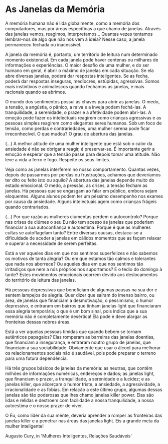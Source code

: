 # As Janelas da Memória

A memória humana não é lida globalmente, como a memória dos computadores, mas por áreas específicas a que chamo de janelas. Através das janelas vemos, reagimos, interpretamos... Quantas vezes tentamos lembrar-nos de algo que não nos vem à ideia? Nesse caso, a janela permaneceu fechada ou inacessível.

A janela da memória é, portanto, um território de leitura num determinado momento existencial. Em cada janela pode haver centenas ou milhares de informações e experiências. O maior desafio de uma mulher, e do ser humano em geral, é abrir o máximo de janelas em cada situação. Se ela abre diversas janelas, poderá dar respostas inteligentes. Se as fecha, poderá dar respostas inseguras, medíocres, estúpidas, agressivas. Somos mais instintivos e animalescos quando fechamos as janelas, e mais racionais quando as abrimos.

O mundo dos sentimentos possui as chaves para abrir as janelas. O medo, a tensão, a angústia, o pânico, a raiva e a inveja podem fechá-las. A tranquilidade, a serenidade, o prazer e a afetividade podem abri-las. A emoção pode fazer os intelectuais reagirem como crianças agressivas e as pessoas simples reagirem como elegantes seres humanos. Sob um foco de tensão, como perdas e contrariedades, uma mulher serena pode ficar irreconhecível. O que mudou? O grau de abertura das janelas.

(...) A melhor atitude de uma mulher inteligente que está sob o calor da ansiedade é não se obrigar a reagir, é preservar-se. É importante gerir a emoção e esperar que a tensão passe para depois tomar uma atitude. Não leve a vida a ferro e fogo. Respeite os seus limites.

Veja como as janelas interferem no nosso comportamento. Quantas vezes, depois de passarmos por perdas ou frustrações, achamos que deveríamos ter dito ou feito isto ou aquilo? A abertura das janelas depende muito do estado emocional. O medo, a pressão, as crises, a tensão fecham as janelas. Há pessoas que se engasgam ao falar em público, embora sejam eloquentes. Alguns alunos podem ter um péssimo desempenho nos exames por causa da ansiedade. Alguns intelectuais agem como crianças frágeis quando contrariados.

(...) Por que razão as mulheres ciumentas perdem o autocontrolo? Porque nas crises de ciúmes o seu Eu não tem acesso às janelas que poderiam financiar a sua autoconfiança e autoestima. Porque é que as mulheres cultas se autoflagelam tanto? Entre diversas causas, destaca-se a dificuldade de aceder a janelas em cálidos momentos que as façam relaxar e superar a necessidade de serem perfeitas.

Está a ver aqueles dias em que nos sentimos superfelizes e não sabemos os motivos de tanta alegria? Ou em que estamos tão calmos e tolerantes que nada nos aborrece? Ou aqueles dias em que nos sentimos tão irritadiços que nem a nós próprios nos suportamos? E o tédio do domingo à tarde? Estes movimentos emocionais ocorrem devido aos deslocamentos do território de leitura das janelas.

Há pessoas depressivas que beneficiam de algumas pausas na sua dor e sentem lampejos de alegria. Quer dizer que saíram do imenso bairro, ou área, de janelas que financiam a desmotivação, o pessimismo, o humor depressivo, e entraram em bairros que tinham janelas light que financiaram essa alegria temporária; o que é um bom sinal, pois indica que a sua memória não é completamente desértica! Ela pode e deve alargar as fronteiras dessas nobres áreas.

Está a ver aquelas pessoas tímidas que quando bebem se tornam autênticos papagaios? Elas romperam as barreiras das janelas doentias, que financiam a insegurança, e entraram noutro grupo de janelas, que financiam a sua sociabilidade. Obviamente que usar o álcool para melhorar os relacionamentos sociais não é saudável, pois pode preparar o terreno para uma futura dependência.

Há três grupos básicos de janelas da memória: as neutras, que contêm milhões de informações numéricas, endereços e dados; as janelas light, que financiam o prazer, a tranquilidade, a serenidade e a lucidez; e as janelas killer, que alicerçam o humor triste, a ansiedade, a agressividade, a irracionalidade e as fobias. Em relação a este último grupo, algumas dessas janelas são tão poderosas que lhes chamo janelas killer power. Elas são lidas e relidas e destroem com facilidade a nossa tranquilidade, a nossa autoestima e o nosso prazer de viver.

O Eu, como líder da sua mente, deveria aprender a romper as fronteiras das janelas killer e a penetrar nas áreas das janelas light. Eis a grande meta da mulher inteligente!

Augusto Cury, in 'Mulheres Inteligentes, Relações Saudáveis'